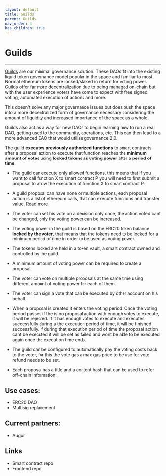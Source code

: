 ```yaml
---
layout: default
title: Guilds
parent: Guilds
nav_order: 4
has_children: true
---
```


# Guilds

___

<a href="https://guilds.eth.link" target="_blank">Guilds</a> are our minimal governance solution. These DAOs fit into the existing liquid token governance model popular in the space and familiar to most. Normal ethereum tokens are locked/staked in return for voting power. 
Guilds offer far more decentralization due to being managed on-chain but with the user experience voters have come to expect with free signed voting, automated execution of actions and more. 

This doesn't solve any major governance issues but does push the space into a more decentralized form of governance necessary considering the amount of liquidity and increased importance of the space as a whole.

Guilds also act as a way for new DAOs to begin learning how to run a real DAO, getting used to the community, operations, etc. This can then lead to a more advanced DAO that would utilise governance 2.0.

The guild **executes previously authorized functions** to smart contracts after a proposal action to execute that function reaches the **minimum amount of votes** using **locked tokens as voting power** after a **period of time**.

- The guild can execute only allowed functions, this means that if you want to call function X to smart contract P you will need to first submit a proposal to allow the execution of function X to smart contract P.

- A guild proposal can have none or multiple actions, each proposal action is a list of ethereum calls, that can execute functions and transfer value. <a href="https://guilds.eth.link" target="_blank">Read more</a>

- The voter can set his vote on a decision only once, the action voted cant be changed, only the voting power can be increased.

- The voting power in the guild is based on the ERC20 token balance **locked by the voter**, that means that the tokens need to be locked for a minimum period of time in order to be used as voting power.

- The tokens locked are held in a token vault, a smart contract owned and controlled by the guild.

- A minimum amount of voting power can be required to create a proposal.

- The voter can vote on multiple proposals at the same time using different amount of voting power for each of them.

- The voter can sign a vote that can be executed by other account on his behalf.

- When a proposal is created it enters the voting period. Once the voting period passes if the is no proposal action with enough votes to execute, it will be rejected. If it has enough votes to execute and executes successfully during a the execution period of time, it will be finished successfully. If during that execution period of time the proposal action cant be executed it will be set as failed and wont be able to be executed again once the execution time ends.

- The guild can be configured to automatically pay the voting costs back to the voter, for this the vote gas a max gas price to be use for vote refund needs to be set.

- Each proposal has a title and a content hash that can be used to refer off-chain information.


## Use cases:
- ERC20 DAO
- Multisig replacement

## Current partners:
- Augur

## Links
- Smart contract repo
- Frontend repo